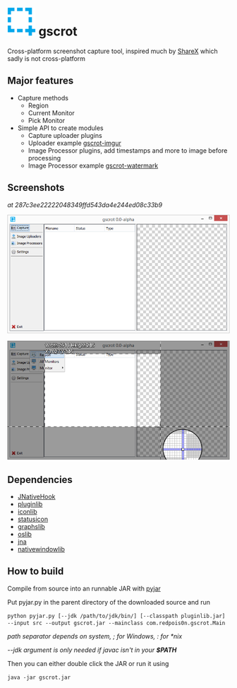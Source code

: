 # ![Icon](src/icons/icon-64x64.png) gscrot

Cross-platform screenshot capture tool, inspired much by [ShareX](https://github.com/ShareX/ShareX) which sadly is not cross-platform

## Major features

- Capture methods
	- Region
	- Current Monitor
	- Pick Monitor
- Simple API to create modules
	- Capture uploader plugins
	- Uploader example [gscrot-imgur](https://github.com/gscrot/gscrot-imgur)
	- Image Processor plugins, add timestamps and more to image before processing
	- Image Processor example [gscrot-watermark](https://github.com/gscrot/gscrot-watermark)

## Screenshots

_at 287c3ee22222048349ffd543da4e244ed08c33b9_

![Screenshot](screenshots/main.png)

![Screenshot](screenshots/region.png)

## Dependencies

- [JNativeHook](https://github.com/kwhat/jnativehook)
- [pluginlib](https://github.com/redpois0n/pluginlib)
- [iconlib](https://github.com/redpois0n/iconlib)
- [statusicon](https://github.com/redpois0n/statusicon)
- [graphslib](https://github.com/redpois0n/graphslib)
- [oslib](https://github.com/redpois0n/oslib)
- [jna](https://github.com/twall/jna)
- [nativewindowlib](https://github.com/redpois0n/nativewindowlib)

## How to build

Compile from source into an runnable JAR with [pyjar](https://github.com/redpois0n/pyjar)

Put pyjar.py in the parent directory of the downloaded source and run

```
python pyjar.py [--jdk /path/to/jdk/bin/] [--classpath pluginlib.jar] --input src --output gscrot.jar --mainclass com.redpois0n.gscrot.Main
```
_path separator depends on system, ; for Windows, : for *nix_

*--jdk argument is only needed if javac isn't in your __$PATH__*

Then you can either double click the JAR or run it using

```
java -jar gscrot.jar
```
